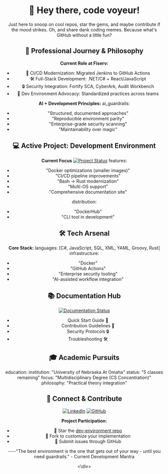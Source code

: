 <div align="center">

# 👋 Hey there, code voyeur!

Just here to snoop on cool repos, star the gems, and maybe contribute if the mood strikes. Oh, and share dank coding memes. Because what's GitHub without a little fun?

## 🚀 Professional Journey & Philosophy

**Current Role at Fiserv:**
- 🔄 CI/CD Modernization: Migrated Jenkins to GitHub Actions
- 🛠️ Full-Stack Development: .NET/C# + React/JavaScript
- 🔒 Security Integration: Fortify SCA, CyberArk, Audit Workbench
- 🧠 Dev Environment Advocacy: Standardized practices across teams

**AI + Development Principles:**
ai_guardrails:
  - "Structured, documented approaches"
  - "Reproducible environment parity"
  - "Enterprise-grade security scanning"
  - "Maintainability over magic"

## 💻 Active Project: Development Environment

**Current Focus** [![Project Status](https://img.shields.io/badge/Status-Active_Development-orange)](https://github.com/BA-CalderonMorales/dev-environment)
features:
  - "Docker optimizations (smaller images)"
  - "CI/CD pipeline improvements"
  - "Bash → Rust modernization"
  - "Multi-OS support"
  - "Comprehensive documentation site"

distribution:
  - "DockerHub"
  - "CLI tool in development"

## 🛠️ Tech Arsenal

**Core Stack:**
languages: [C#, JavaScript, SQL, XML, YAML, Groovy, Rust]
infrastructure: 
  - "Docker"
  - "GitHub Actions"
  - "Enterprise security tooling"
  - "AI-assisted workflow integration"

## 📚 Documentation Hub

[![Documentation Status](https://img.shields.io/badge/Docs-Active_Development-yellow)](docs/README.md)
- Quick Start Guide 🚀
- Contribution Guidelines 🤝
- Security Protocols 🔒
- Troubleshooting 🛠️

## 🎓 Academic Pursuits
education:
  institution: "University of Nebraska At Omaha"
  status: "5 classes remaining"
  focus: "Multidisciplinary Degree (CS Concentration)"
  philosophy: "Practical theory integration"

## 🤝 Connect & Contribute

[![LinkedIn](https://img.shields.io/badge/LinkedIn-Connect-blue)](https://www.linkedin.com/in/bcalderonmorales-cmoe)
[![GitHub](https://img.shields.io/badge/GitHub-Profile-black)](https://github.com/BA-CalderonMorales)

**Project Participation:**
- 🌟 Star the [dev-environment repo](https://github.com/BA-CalderonMorales/dev-environment)
- 🍴 Fork to customize your implementation
- 🐛 Submit issues through GitHub

----"The best environment is the one that gets out of your way - until you need guardrails." - Current Development Mantra

<\div>